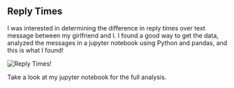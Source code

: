 
## Reply Times

I was interested in determining the difference in reply times over text message between my girlfriend and I. I found a good way to get the data, analyzed the messages in a jupyter notebook using Python and pandas, and this is what I found!

![Reply Times!]('./replytimes_day.png')

Take a look at my jupyter notebook for the full analysis.

